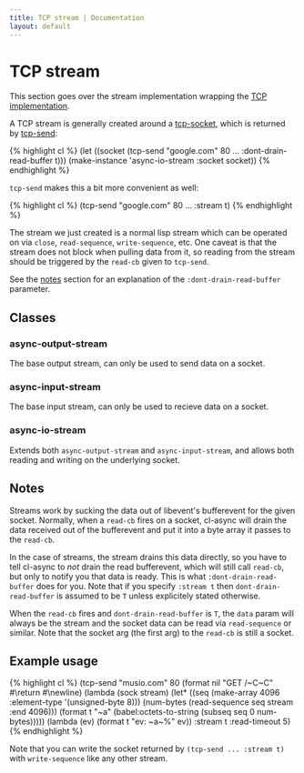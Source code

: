 ```yaml
---
title: TCP stream | Documentation
layout: default
---
```


TCP stream
==========
This section goes over the stream implementation wrapping the [TCP
implementation](/cl-async/tcp).

A TCP stream is generally created around a [tcp-socket](/cl-async/tcp#socket),
which is returned by [tcp-send](/cl-async/tcp#tcp-send):

{% highlight cl %}
(let ((socket (tcp-send "google.com" 80 ... :dont-drain-read-buffer t)))
  (make-instance 'async-io-stream :socket socket))
{% endhighlight %}

`tcp-send` makes this a bit more convenient as well:

{% highlight cl %}
(tcp-send "google.com" 80 ... :stream t)
{% endhighlight %}

The stream we just created is a normal lisp stream which can be operated on via
`close`, `read-sequence`, `write-sequence`, etc. One caveat is that the stream
does not block when pulling data from it, so reading from the stream should be
triggered by the `read-cb` given to `tcp-send`.

See the [notes](#tcp-stream-notes) section for an explanation of
the `:dont-drain-read-buffer` parameter.

<a id="tcp-stream-classes"></a>
Classes
-------
### async-output-stream
The base output stream, can only be used to send data on a socket.

### async-input-stream
The base input stream, can only be used to recieve data on a socket.

### async-io-stream
Extends both `async-output-stream` and `async-input-stream`, and allows both
reading and writing on the underlying socket.

<a id="tcp-stream-notes"></a>
Notes
-----
Streams work by sucking the data out of libevent's bufferevent for the given
socket. Normally, when a `read-cb` fires on a socket, cl-async will drain the
data received out of the bufferevent and put it into a byte array it passes to
the `read-cb`.

In the case of streams, the stream drains this data directly, so you have to
tell cl-async to *not* drain the read bufferevent, which will still call
`read-cb`, but only to notify you that data is ready. This is what
`:dont-drain-read-buffer` does for you. Note that if you specify `:stream t`
then `dont-drain-read-buffer` is assumed to be `T` unless explicitely stated
otherwise.

When the `read-cb` fires and `dont-drain-read-buffer` is `T`, the `data` param
will always be the stream and the socket data can be read via `read-sequence` or
similar. Note that the socket arg (the first arg) to the `read-cb` is still a
socket.

<a id="tcp-stream-examples"></a>
Example usage
-------------
{% highlight cl %}
(tcp-send "musio.com" 80
  (format nil "GET /~C~C" #\return #\newline)
  (lambda (sock stream)
    (let* ((seq (make-array 4096 :element-type '(unsigned-byte 8)))
           (num-bytes (read-sequence seq stream :end 4096)))
      (format t "~a" (babel:octets-to-string (subseq seq 0 num-bytes)))))
  (lambda (ev) (format t "ev: ~a~%" ev))
  :stream t
  :read-timeout 5)
{% endhighlight %}

Note that you can write the socket returned by `(tcp-send ... :stream t)` with
`write-sequence` like any other stream.

